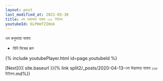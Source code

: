 ```yaml
---
layout: post
last_modified_at: 2021-03-30
title: ওম সকান্দায় নামায ১০৮ টাইমস
youtubeId: 6LPHmTZIHok
---
```

 
 
 ওম কখুভায়া নামায  
 
 -  যিনি দিকের রূপ 
 
  
 
  
 
 
 
 
 
 


{% include youtubePlayer.html id=page.youtubeId %}
 
[Next]({{ site.baseurl }}{% link  split2/_posts/2020-04-13-ওম উদ্ভাভায় নামায ১০৮ টাইমস.md%})
 
